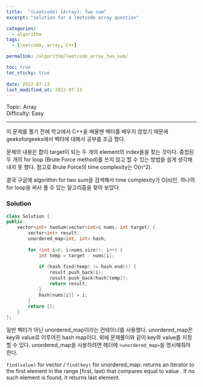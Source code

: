 ```yaml
---
title:  "(Leetcode) [Array]: Two sum"
excerpt: "solution for a leetcode array question"

categories:
  - algorithm
tags:
  - [leetcode, array, C++]

permalink: /algorithm/leetcode_array_two_sum/

toc: true
toc_sticky: true
 
date: 2022-07-13
last_modified_at: 2022-07-13
---
```

Topic: Array  
Difficulty: Easy


---
이 문제를 풀기 전에 학교에서 C++을 배울땐 벡터를 배우지 않았기 때문에 geeksforgeeks에서 벡터에 대해서 공부를 조금 했다.

문제의 내용은 합이 target이 되는 두 개의 element의 index들을 찾는 것이다.
중첩된 두 개의 for loop (Brute Force method)를 쓰지 않고 할 수 있는 방법을 쉽게 생각해내지 못 했다.
참고로 Brute Force의 time complexity는 O(n^2).

결국 구글에 algorithm for two sum을 검색해서 time complexity가 O(n)인, 하나의 for loop을 써서 풀 수 있는 알고리즘을 찾아 보았다.


### Solution

```cpp
class Solution {
public:
    vector<int> twoSum(vector<int>& nums, int target) {
        vector<int> result;
        unordered_map<int, int> hash;
        
        for (int i=0; i<nums.size(); i++) {
            int temp = target - nums[i];
            
            if (hash.find(temp) != hash.end()) {
                result.push_back(i);
                result.push_back(hash[temp]);
                return result;
            }
            hash[nums[i]] = i;
        }
        return {};
    }
};
```


일반 벡터가 아닌 unordered_map이라는 컨테이너를 사용했다.
unordered_map은 key와 value로 이루어진 hash map이다.
위에 문제풀이와 같이 key와 value를 지정할 수 있다.
unordered_map을 사용하려면 헤더에 `<unordered_map>`을 명시해줘야 한다.

`find(value)` for vector / `find(key)` for unordered_map: returns an iterator to the first element in the range [first, last) that compares equal to value .
If no such element is found, it returns last element.
